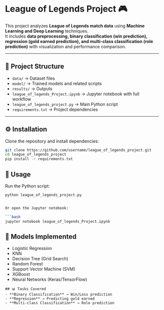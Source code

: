 # League of Legends Project 🎮

This project analyzes **League of Legends match data** using **Machine Learning and Deep Learning** techniques.  
It includes **data preprocessing, binary classification (win prediction), regression (gold earned prediction), and multi-class classification (role prediction)** with visualization and performance comparison.

---

## 📂 Project Structure
- `data/` → Dataset files  
- `model/` → Trained models and related scripts  
- `results/` → Outputs 
- `league_of_legends_Project.ipynb` → Jupyter notebook with full workflow  
- `league_of_legends_project.py` → Main Python script  
- `requirements.txt` → Project dependencies  

---

## ⚙️ Installation
Clone the repository and install dependencies:

```bash
git clone https://github.com/username/league_of_legends_project.git
cd league_of_legends_project
pip install -r requirements.txt

```
## 🚀 Usage

Run the Python script:

```bash
python league_of_legends_project.py


Or open the Jupyter notebook:

```bash
jupyter notebook league_of_legends_Project.ipynb
```

## 🧰 Models Implemented
- Logistic Regression  
- KNN  
- Decision Tree (Grid Search)  
- Random Forest  
- Support Vector Machine (SVM)  
- XGBoost  
- Neural Networks (Keras/TensorFlow)  
```
## 📊 Tasks Covered
- **Binary Classification** → Win/Loss prediction  
- **Regression** → Predicting gold earned  
- **Multi-class Classification** → Role prediction  

